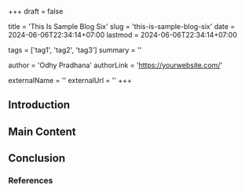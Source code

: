 +++
draft = false

title = 'This Is Sample Blog Six'
slug = 'this-is-sample-blog-six'
date = 2024-06-06T22:34:14+07:00
lastmod = 2024-06-06T22:34:14+07:00

tags = ['tag1', 'tag2', 'tag3']
summary = ''

author = 'Odhy Pradhana'
authorLink = 'https://yourwebsite.com/'

externalName = ''
externalUrl = ''
+++

## Introduction

<!-- Write the introduction here -->

## Main Content

<!-- Write the main content here -->

## Conclusion

<!-- Write the conclusion here -->

### References

<!-- List any references or further readings here -->
